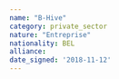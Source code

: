 ```yaml
---
name: "B-Hive"
category: private_sector
nature: "Entreprise"
nationality: BEL
alliance: 
date_signed: '2018-11-12'
---
```

    